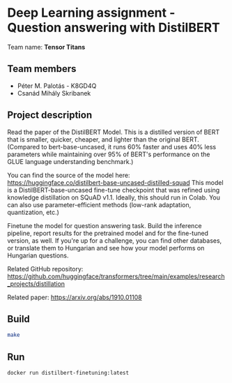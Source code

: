 # Deep Learning assignment - Question answering with DistilBERT

Team name: **Tensor Titans**

## Team members

- Péter M. Palotás - K8GD4Q
- Csanád Mihály Skribanek

## Project description

Read the paper of the DistilBERT Model. This is a distilled version of BERT that is smaller, quicker, cheaper, and lighter than the original BERT. (Compared to bert-base-uncased, it runs 60% faster and uses 40% less parameters while maintaining over 95% of BERT's performance on the GLUE language understanding benchmark.)

You can find the source of the model here: <https://huggingface.co/distilbert-base-uncased-distilled-squad>
This model is a DistilBERT-base-uncased fine-tune checkpoint that was refined using knowledge distillation on SQuAD v1.1. Ideally, this should run in Colab.
You can also use parameter-efficient methods (low-rank adaptation, quantization, etc.)

Finetune the model for question answering task. Build the inference pipeline, report results for the pretrained model and for the fine-tuned version, as well.
If you're up for a challenge, you can find other databases, or translate them to Hungarian and see how your model performs on Hungarian questions.

Related GitHub repository:
<https://github.com/huggingface/transformers/tree/main/examples/research_projects/distillation>

Related paper:
<https://arxiv.org/abs/1910.01108>

## Build

```sh
make
```

## Run

```sh
docker run distilbert-finetuning:latest
```
